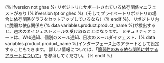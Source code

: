 {% ifversion not ghae %}
リポジトリにサポートされている依存関係マニフェストがあり
{% ifversion fpt or ghec %}（そしてプライベートリポジトリの場合に依存関係グラフをセットアップしているなら）{% endif %}、リポジトリ内に脆弱な依存関係を{% data variables.product.product_name %}が検出すると、週次のダイジェストメールを受け取ることになります。 セキュリティアラートは、Web通知、個別のメール通知、日次のメールダイジェスト、{% data variables.product.product_name %}インターフェース上のアラートとして設定することもできます。 詳しい情報については、「[脆弱性のある依存関係に対するアラートについて](/github/managing-security-vulnerabilities/about-alerts-for-vulnerable-dependencies)」を参照してください。
{% endif %}
